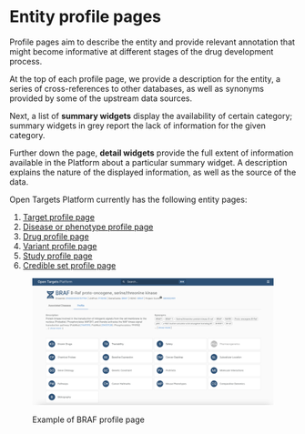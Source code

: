 # Entity profile pages

Profile pages aim to describe the entity and provide relevant annotation that might become informative at different stages of the drug development process.

At the top of each profile page, we provide a description for the entity, a series of cross-references to other databases, as well as synonyms provided by some of the upstream data sources.

Next, a list of **summary widgets** display the availability of certain category; summary widgets in grey report the lack of information for the given category.

Further down the page, **detail widgets** provide the full extent of information available in the Platform about a particular summary widget. A description explains the nature of the displayed information, as well as the source of the data.

Open Targets Platform currently has the following entity pages:&#x20;

1. [Target profile page](../target/)
2. [Disease or phenotype profile page](../disease-or-phenotype/)
3. [Drug profile page](../drug/)
4. [Variant profile page](../variant.md)
5. [Study profile page](../study.md)
6. [Credible set profile page](https://www.ebi.ac.uk/ols4/ontologies/uberon)

<figure><img src="../.gitbook/assets/Profile page BRAF.png" alt=""><figcaption><p>Example of BRAF profile page</p></figcaption></figure>
